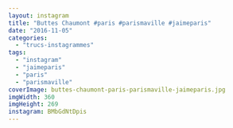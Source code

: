 ```yaml
---
layout: instagram
title: "Buttes Chaumont #paris #parismaville #jaimeparis"
date: "2016-11-05"
categories: 
  - "trucs-instagrammes"
tags: 
  - "instagram"
  - "jaimeparis"
  - "paris"
  - "parismaville"
coverImage: buttes-chaumont-paris-parismaville-jaimeparis.jpg
imgWidth: 360
imgHeight: 269
instagram: BMbGdNtDpis
---
```

